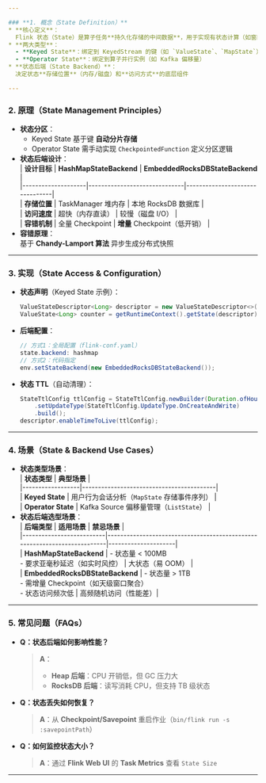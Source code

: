 ```yaml
---

### **1. 概念（State Definition）**  
* **核心定义**：  
  Flink 状态（State）是算子任务**持久化存储的中间数据**，用于实现有状态计算（如窗口聚合、会话记录）。  
* **两大类型**：  
  - **Keyed State**：绑定到 KeyedStream 的键（如 `ValueState`、`MapState`）  
  - **Operator State**：绑定到算子并行实例（如 Kafka 偏移量）  
* **状态后端（State Backend）**：  
  决定状态**存储位置**（内存/磁盘）和**访问方式**的底层组件

---
```


### **2. 原理（State Management Principles）**  
* **状态分区**：  
  - Keyed State 基于键 **自动分片存储**  
  - Operator State 需手动实现 `CheckpointedFunction` 定义分区逻辑  
* **状态后端设计**：  
  | **设计目标**       | **HashMapStateBackend**      | **EmbeddedRocksDBStateBackend** |  
  |--------------------|------------------------------|--------------------------------|  
  | **存储位置**       | TaskManager 堆内存           | 本地 RocksDB 数据库            |  
  | **访问速度**       | 超快（内存直读）             | 较慢（磁盘 I/O）               |  
  | **容错机制**       | 全量 Checkpoint              | **增量** Checkpoint（低开销）  |  
* **容错原理**：  
  基于 **Chandy-Lamport 算法** 异步生成分布式快照

---

### **3. 实现（State Access & Configuration）**  
* **状态声明**（Keyed State 示例）：  
  ```java  
  ValueStateDescriptor<Long> descriptor = new ValueStateDescriptor<>("count", Long.class);  
  ValueState<Long> counter = getRuntimeContext().getState(descriptor);  
  ```  
* **后端配置**：  
  ```java  
  // 方式1：全局配置（flink-conf.yaml）  
  state.backend: hashmap  
  // 方式2：代码指定  
  env.setStateBackend(new EmbeddedRocksDBStateBackend());  
  ```  
* **状态 TTL**（自动清理）：  
  ```java  
  StateTtlConfig ttlConfig = StateTtlConfig.newBuilder(Duration.ofHours(1))  
      .setUpdateType(StateTtlConfig.UpdateType.OnCreateAndWrite)  
      .build();  
  descriptor.enableTimeToLive(ttlConfig);  
  ```  
---

### **4. 场景（State & Backend Use Cases）**  
* **状态类型场景**：  
  | **状态类型**     | **典型场景**                              |  
  |------------------|------------------------------------------|  
  | **Keyed State**  | 用户行为会话分析（`MapState` 存储事件序列） |  
  | **Operator State** | Kafka Source 偏移量管理（`ListState`）     |  
* **状态后端选型场景**：  
  | **后端类型**               | **适用场景**                                                                 | **禁忌场景**          |  
  |--------------------------|--------------------------------------------------------------------------|---------------------|  
  | **HashMapStateBackend**   | - 状态量 < 100MB<br>- 要求亚毫秒延迟（如实时风控）                          | 大状态（易 OOM）     |  
  | **EmbeddedRocksDBStateBackend** | - 状态量 > 1TB<br>- 需增量 Checkpoint（如天级窗口聚合）<br>- 状态访问频次低 | 高频随机访问（性能差）|  
---

### **5. 常见问题（FAQs）**  
* **Q：状态后端如何影响性能？**  
  > **A**：  
  > - **Heap 后端**：CPU 开销低，但 GC 压力大
  > - **RocksDB 后端**：读写消耗 CPU，但支持 TB 级状态
* **Q：状态丢失如何恢复？**  
  > **A**：从 **Checkpoint/Savepoint** 重启作业（`bin/flink run -s :savepointPath`）  
* **Q：如何监控状态大小？**  
  > **A**：通过 **Flink Web UI** 的 **Task Metrics** 查看 `State Size`

---

